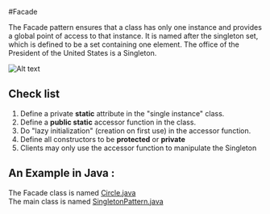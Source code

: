 #Facade

The Facade pattern ensures that a class has only one instance and provides a global point of access to that instance. It is named after the singleton set, which is defined to be a set containing one element. The office of the President of the United States is a Singleton.

![Alt text](singleton.png "Optional Title")

## Check list

1. Define a private **static** attribute in the "single instance" class.
2. Define a **public static** accessor function in the class.
3. Do "lazy initialization" (creation on first use) in the accessor function.
4. Define all constructors to be **protected** or **private**
5. Clients may only use the accessor function to manipulate the Singleton

## An Example in Java :
The Facade class is named [Circle.java](https://github.com/jesusmtzarvizu/Design_Patterns/blob/master/Singleton/Circle.java)
</br>The main class is named [SingletonPattern.java](https://github.com/jesusmtzarvizu/Design_Patterns/blob/master/Singleton/SingletonPattern.java)
